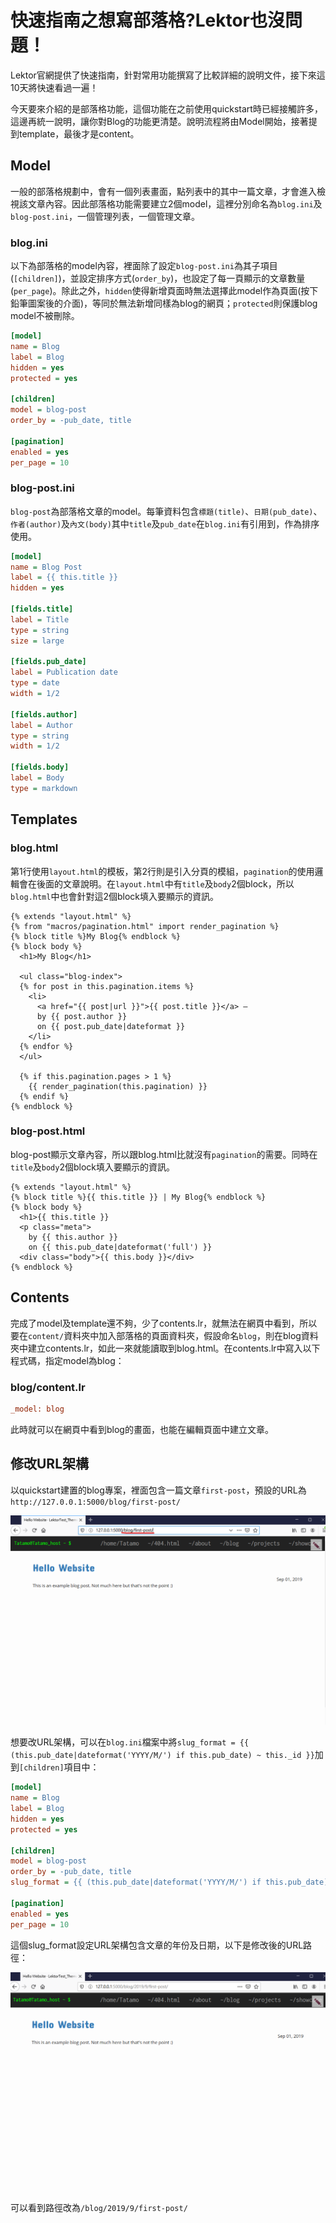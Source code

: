 # 快速指南之想寫部落格?Lektor也沒問題！

Lektor官網提供了快速指南，針對常用功能撰寫了比較詳細的說明文件，接下來這10天將快速看過一遍！

今天要來介紹的是部落格功能，這個功能在之前使用quickstart時已經接觸許多，這邊再統一說明，讓你對Blog的功能更清楚。說明流程將由Model開始，接著提到template，最後才是content。

## Model

一般的部落格規劃中，會有一個列表畫面，點列表中的其中一篇文章，才會進入檢視該文章內容。因此部落格功能需要建立2個model，這裡分別命名為`blog.ini`及`blog-post.ini`，一個管理列表，一個管理文章。

### blog.ini

以下為部落格的model內容，裡面除了設定`blog-post.ini`為其子項目(`[children]`)，並設定排序方式(`order_by`)，也設定了每一頁顯示的文章數量(`per_page`)。除此之外，`hidden`使得新增頁面時無法選擇此model作為頁面(按下鉛筆圖案後的介面)，等同於無法新增同樣為blog的網頁；`protected`則保護blog model不被刪除。

```ini
[model]
name = Blog
label = Blog
hidden = yes
protected = yes

[children]
model = blog-post
order_by = -pub_date, title

[pagination]
enabled = yes
per_page = 10
```

### blog-post.ini

`blog-post`為部落格文章的model。每筆資料包含`標題(title)`、`日期(pub_date)`、`作者(author)`及`內文(body)`其中`title`及`pub_date`在`blog.ini`有引用到，作為排序使用。

```ini
[model]
name = Blog Post
label = {{ this.title }}
hidden = yes

[fields.title]
label = Title
type = string
size = large

[fields.pub_date]
label = Publication date
type = date
width = 1/2

[fields.author]
label = Author
type = string
width = 1/2

[fields.body]
label = Body
type = markdown
```



## Templates

### blog.html

第1行使用`layout.html`的模板，第2行則是引入分頁的模組，`pagination`的使用邏輯會在後面的文章說明。在`layout.html`中有`title`及`body`2個block，所以`blog.html`中也會針對這2個block填入要顯示的資訊。

```jinja2
{% extends "layout.html" %}
{% from "macros/pagination.html" import render_pagination %}
{% block title %}My Blog{% endblock %}
{% block body %}
  <h1>My Blog</h1>

  <ul class="blog-index">
  {% for post in this.pagination.items %}
    <li>
      <a href="{{ post|url }}">{{ post.title }}</a> —
      by {{ post.author }}
      on {{ post.pub_date|dateformat }}
    </li>
  {% endfor %}
  </ul>

  {% if this.pagination.pages > 1 %}
    {{ render_pagination(this.pagination) }}
  {% endif %}
{% endblock %}
```

### blog-post.html

blog-post顯示文章內容，所以跟blog.html比就沒有`pagination`的需要。同時在`title`及`body`2個block填入要顯示的資訊。

```jinja2
{% extends "layout.html" %}
{% block title %}{{ this.title }} | My Blog{% endblock %}
{% block body %}
  <h1>{{ this.title }}
  <p class="meta">
    by {{ this.author }}
    on {{ this.pub_date|dateformat('full') }}
  <div class="body">{{ this.body }}</div>
{% endblock %}
```

## Contents

完成了model及template還不夠，少了contents.lr，就無法在網頁中看到，所以要在`content/`資料夾中加入部落格的頁面資料夾，假設命名`blog`，則在blog資料夾中建立contents.lr，如此一來就能讀取到blog.html。在contents.lr中寫入以下程式碼，指定model為blog：

### blog/content.lr

```ini
_model: blog
```

此時就可以在網頁中看到blog的畫面，也能在編輯頁面中建立文章。



## 修改URL架構

以quickstart建置的blog專案，裡面包含一篇文章`first-post`，預設的URL為`http://127.0.0.1:5000/blog/first-post/`

![1569405561308](../assets/1569405561308.png)

想要改URL架構，可以在`blog.ini`檔案中將`slug_format = {{ (this.pub_date|dateformat('YYYY/M/') if this.pub_date) ~ this._id }}`加到`[children]`項目中：

```ini
[model]
name = Blog
label = Blog
hidden = yes
protected = yes

[children]
model = blog-post
order_by = -pub_date, title
slug_format = {{ (this.pub_date|dateformat('YYYY/M/') if this.pub_date) ~ this._id }}

[pagination]
enabled = yes
per_page = 10
```

這個slug_format設定URL架構包含文章的年份及日期，以下是修改後的URL路徑：

![1569405840034](../assets/1569405840034.png)

可以看到路徑改為`/blog/2019/9/first-post/`